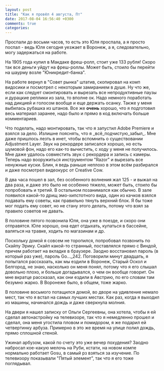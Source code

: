 ```yaml
---
layout: post
title: "Как я провёл 4 августа, Пт"
date: 2017-08-04 16:56:40 +0300
comments: true
categories: 
---
```

Проспали до восьми часов, то есть это Юля проспала, а я просто поспал - ведь Юля сегодня уезжает в Воронеж, а я, следовательно, могу задержаться на работе. 

На 1905 года купил в Макдаке фреш-ролл, стоит уже 133 рубля! Скоро так все деньги уйдут на фреш-роллы. Может быть, стоило бы перейти на шаурму возле "Юникредит-банка".

На работе вернул в "Совет рынка" штатив, скопировал на комп видосики и посмотрел с некоторым замиранием в душе. Ну что же, если как следует смонтировать и вырезать все непродуктивные паузы и дурацкие реплики из зала, то вполне ок. Надо немного поработать над дикцией и голосом вообще и еще держать осанку. Также у меня выбилась рубашка из штанов. Все же **очень** хорошо, что я подготовил весь материал заранее, надо было и прямо в код включать больше комментариев.

Что поделать, надо монтировать, так что я запустил Adobe Premiere и взялся за дело. Излишне пояснять, что я \_всё\_подчистую\_забыл\_. Мне даже пришлось лезть в инет, чтобы вспомнить о существовании Adjustment Layer. Звук на рекордере записался хорошо, но есть шумовой фон, надо его как-то вычистить, с ходу у меня не получилось. Мне даже удалось совместить звук с рекордера и запись с камеры. Теперь надо вооружиться инструментом "Razor" и вырезать все ненужные куски. Блин, я ведь раньше неплохо в этом всём разбирался и даже посмотрел видеокурс от Creative Cow.

В два часа пошел в зал, без особенного волнения жал 125 - и выжал на два раза, и даже это было не особенно тяжело, может быть, стоило бы попробовать и третий. В остальном позанимался как обычно. В зале появился какой-то дрищ эмо-хипстотного вида, один из качков взялся подавать ему советы, как правильно тянуть верхний блок. Я бы тоже мог подать ему совет, но не стану этого делать, потому что взял за правило советов не давать.

В половине пятого позвонила Юля, она уже в поезде, и скоро они отправятся. Юле хорошо, она едет отдыхать, купаться в бассейне, валяться на травке, ходить по магазинам и др.

Поскольку домой я совсем не торопился, попробовал позвонить по Скайпу Эрику. Скайп какой-то странный, поставлялся прямо с Виндой, причем работает на вкладке в браузере. Заодно восстановил пароль (в который раз уже), пароль Go..._242. Поговорили минут двадцать, я попытался рассказать, как мы ездили в Воронеж, Старый Оскол и Белгород, не знаю, насколько он меня понял, потому что я его слышал довольно плохо, и больше догадывался, о чем он вообще говорит. Он мне вкратце рассказал, как они ездили в Австрию, по его словам там безумно жарко. В Воронеже было, в общем, тоже жарко. 

В половине восьмого потащился домой, во дворе на удивление немало мест, так что я встал на самых лучших местах. Как раз, когда я выходил из машины, начинался дождь и даже сверкнула молния.

На двери я нашел записку от Ольги Сергеевны, она хотела, чтобы я ей сделал автонастройку на телевизоре, так что я немедленно прошел и сделал, она меня угостила пловом и помидором, я же подарил ей четвертинку арбуза. Примерно в это же время на улице полил дождь, прямо сплошной стеной.

Ужинал арбузом, какой по счету это уже вечер похудения? Заодно набросал кое-какую мелочь на Руби, кстати, на новом компе нормально работает Gosu, в самый рз взяться за изучение. По телевизору показывали "Пятый элемент", так что я его тоже поглядывал.